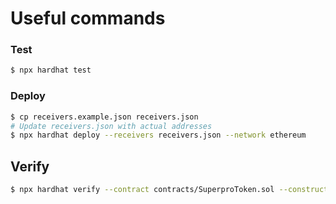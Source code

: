 # Useful commands

### Test

```sh
$ npx hardhat test
```

### Deploy

```sh
$ cp receivers.example.json receivers.json
# Update receivers.json with actual addresses
$ npx hardhat deploy --receivers receivers.json --network ethereum
```

## Verify

```sh
$ npx hardhat verify --contract contracts/SuperproToken.sol --constructor-args receivers.json --network ethereum <contract address>
```
